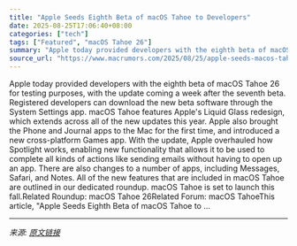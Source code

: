 ```yaml
---
title: "Apple Seeds Eighth Beta of macOS Tahoe to Developers"
date: 2025-08-25T17:06:40+08:00
categories: ["tech"]
tags: ["Featured", "macOS Tahoe 26"]
summary: "Apple today provided developers with the eighth beta of macOS Tahoe 26 for testing purposes, with the update coming a week after the seventh beta. Registered developers can download the new beta softw"
source_url: "https://www.macrumors.com/2025/08/25/apple-seeds-macos-tahoe-beta-8/"
---
```


Apple today provided developers with the eighth beta of macOS Tahoe 26 for testing purposes, with the update coming a week after the seventh beta. Registered developers can download the new beta software through the System Settings app. macOS Tahoe features Apple's Liquid Glass redesign, which extends across all of the new updates this year. Apple also brought the Phone and Journal apps to the Mac for the first time, and introduced a new cross-platform Games app. With the update, Apple overhauled how Spotlight works, enabling new functionality that allows it to be used to complete all kinds of actions like sending emails without having to open up an app. There are also changes to a number of apps, including Messages, Safari, and Notes. All of the new features that are included in macOS Tahoe are outlined in our dedicated roundup. macOS Tahoe is set to launch this fall.Related Roundup: macOS Tahoe 26Related Forum: macOS TahoeThis article, &quot;Apple Seeds Eighth Beta of macOS Tahoe to ...

---

*来源: [原文链接](https://www.macrumors.com/2025/08/25/apple-seeds-macos-tahoe-beta-8/)*
